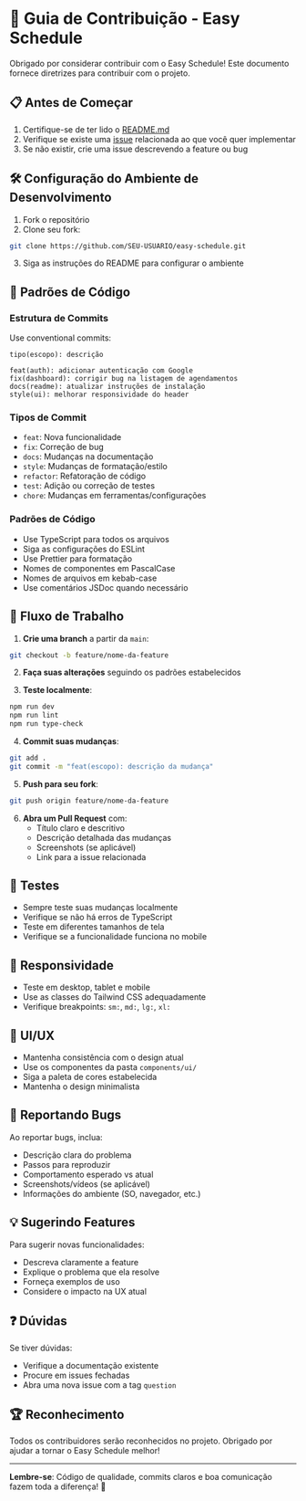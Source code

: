 # 🤝 Guia de Contribuição - Easy Schedule

Obrigado por considerar contribuir com o Easy Schedule! Este documento fornece diretrizes para contribuir com o projeto.

## 📋 Antes de Começar

1. Certifique-se de ter lido o [README.md](README.md)
2. Verifique se existe uma [issue](https://github.com/seu-usuario/easy-schedule/issues) relacionada ao que você quer implementar
3. Se não existir, crie uma issue descrevendo a feature ou bug

## 🛠️ Configuração do Ambiente de Desenvolvimento

1. Fork o repositório
2. Clone seu fork:

```bash
git clone https://github.com/SEU-USUARIO/easy-schedule.git
```

3. Siga as instruções do README para configurar o ambiente

## 📝 Padrões de Código

### Estrutura de Commits

Use conventional commits:

```
tipo(escopo): descrição

feat(auth): adicionar autenticação com Google
fix(dashboard): corrigir bug na listagem de agendamentos
docs(readme): atualizar instruções de instalação
style(ui): melhorar responsividade do header
```

### Tipos de Commit

- `feat`: Nova funcionalidade
- `fix`: Correção de bug
- `docs`: Mudanças na documentação
- `style`: Mudanças de formatação/estilo
- `refactor`: Refatoração de código
- `test`: Adição ou correção de testes
- `chore`: Mudanças em ferramentas/configurações

### Padrões de Código

- Use TypeScript para todos os arquivos
- Siga as configurações do ESLint
- Use Prettier para formatação
- Nomes de componentes em PascalCase
- Nomes de arquivos em kebab-case
- Use comentários JSDoc quando necessário

## 🔄 Fluxo de Trabalho

1. **Crie uma branch** a partir da `main`:

```bash
git checkout -b feature/nome-da-feature
```

2. **Faça suas alterações** seguindo os padrões estabelecidos

3. **Teste localmente**:

```bash
npm run dev
npm run lint
npm run type-check
```

4. **Commit suas mudanças**:

```bash
git add .
git commit -m "feat(escopo): descrição da mudança"
```

5. **Push para seu fork**:

```bash
git push origin feature/nome-da-feature
```

6. **Abra um Pull Request** com:
   - Título claro e descritivo
   - Descrição detalhada das mudanças
   - Screenshots (se aplicável)
   - Link para a issue relacionada

## 🧪 Testes

- Sempre teste suas mudanças localmente
- Verifique se não há erros de TypeScript
- Teste em diferentes tamanhos de tela
- Verifique se a funcionalidade funciona no mobile

## 📱 Responsividade

- Teste em desktop, tablet e mobile
- Use as classes do Tailwind CSS adequadamente
- Verifique breakpoints: `sm:`, `md:`, `lg:`, `xl:`

## 🎨 UI/UX

- Mantenha consistência com o design atual
- Use os componentes da pasta `components/ui/`
- Siga a paleta de cores estabelecida
- Mantenha o design minimalista

## 🐛 Reportando Bugs

Ao reportar bugs, inclua:

- Descrição clara do problema
- Passos para reproduzir
- Comportamento esperado vs atual
- Screenshots/vídeos (se aplicável)
- Informações do ambiente (SO, navegador, etc.)

## 💡 Sugerindo Features

Para sugerir novas funcionalidades:

- Descreva claramente a feature
- Explique o problema que ela resolve
- Forneça exemplos de uso
- Considere o impacto na UX atual

## ❓ Dúvidas

Se tiver dúvidas:

- Verifique a documentação existente
- Procure em issues fechadas
- Abra uma nova issue com a tag `question`

## 🏆 Reconhecimento

Todos os contribuidores serão reconhecidos no projeto. Obrigado por ajudar a tornar o Easy Schedule melhor!

---

**Lembre-se**: Código de qualidade, commits claros e boa comunicação fazem toda a diferença! 🚀
